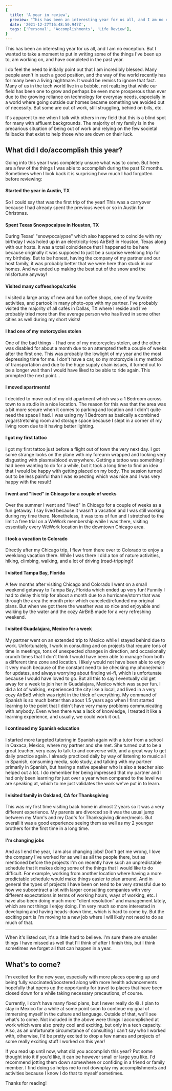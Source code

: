 ```yaml
---
{
  title: 'A year in review',
  preview: "This has been an interesting year for us all, and I am no exception. But I wanted to take a moment to put in writing some of the things I've been up to, am working on, and have completed in the past year.",
  date: '2021-12-27T16:48:50.947Z',
  tags: ['Personal', 'Accomplishments', 'Life Review'],
}
---
```


This has been an interesting year for us all, and I am no exception. But I wanted to take a moment to put in writing some of the things I've been up to, am working on, and have completed in the past year.

I do feel the need to initially point out that I am incredibly blessed. Many people aren't in such a good position, and the way of the world recently has for many been a living nightmare. It would be remiss to ignore that fact. Many of us in the tech world live in a bubble, not realizing that while our field has been one to grow and perhaps be even more prosperous than ever due to the growing reliance on technology for everyday needs, especially in a world where going outside our homes became something we avoided out of necessity. But some are out of work, still struggling, behind on bills, etc.

It's apparent to me when I talk with others in my field that this is a blind spot for many with affluent backgrounds. The majority of my family is in the precarious situation of being out of work and relying on the few societal fallbacks that exist to help those who are down on their luck.

## What did I do/accomplish this year?

Going into this year I was completely unsure what was to come. But here are a few of the things I was able to accomplish during the past 12 months. Sometimes when I look back it is surprising how much I had forgotten before reviewing:

#### Started the year in Austin, TX

So I could say that was the first trip of the year! This was a carryover because I had already spent the previous week or so in Austin for Christmas.

#### Spent Texas Snowpocalpse in Houston, TX

During Texas' "snowpocalypse" which also happened to coincide with my birthday I was holed up in an electricity-less AirBnB in Houston, Texas along with our hosts. It was a total coincidence that I happened to be here because originally it was supposed to just be a surprise weeklong trip for my birthday. But to be honest, having the company of my partner and our host family, it was probably better that we were here than stuck in our homes. And we ended up making the best out of the snow and the misfortune anyway!

#### Visited many coffeeshops/cafés

I visited a large array of new and fun coffee shops, one of my favorite activities, and partook in many photo-ops with my partner. I've probably visited the majority of all cafés in Dallas, TX where I reside and I've probably tried more than the average person who has lived in some other cities as well during my short visits!

#### I had one of my motorcycles stolen

One of the bad things - I had one of my motorcycles stolen, and the other was disabled for about a month due to an attempted theft a couple of weeks after the first one. This was probably the lowlight of my year and the most depressing time for me. I don't have a car, so my motorcycle is my method of transportation and due to the huge supply chain issues, it turned out to be a longer wait than I would have liked to be able to ride again. This prompted the next point...

#### I moved apartments!

I decided to move out of my old apartment which was a 1 Bedroom across town to a studio in a nice location. The reason for this was that the area was a bit more secure when it comes to parking and location and I didn't quite need the space I had. I was using my 1 Bedroom as basically a combined yoga/stretching room and storage space because I slept in a corner of my living room due to it having better lighting.

#### I got my first tattoo

I got my first tattoo just before a flight out of town the very next day. I got some strange looks on the plane with my forearm wrapped and looking very disgusting with plasma/blood everywhere. Getting a tattoo was something I had been wanting to do for a while, but it took a long time to find an idea that I would be happy with getting placed on my body. The session turned out to be less painful than I was expecting which was nice and I was very happy with the result!

#### I went and "lived" in Chicago for a couple of weeks

Over the summer I went and "lived" in Chicago for a couple of weeks as a fun getaway. I say lived because it wasn't a vacation and I was still working during my time there. Nonetheless, it was tons of fun and I stretched to the limit a free trial on a WeWork membership while I was there, visiting essentially every WeWork location in the downtown Chicago area.

#### I took a vacation to Colorado

Directly after my Chicago trip, I flew from there over to Colorado to enjoy a weeklong vacation there. While I was there I did a ton of nature activities, hiking, climbing, walking, and a lot of driving (road-tripping)!

#### I visited Tampa Bay, Florida

A few months after visiting Chicago and Colorado I went on a small weekend getaway to Tampa Bay, Florida which ended up very fun! Funnily I had to delay this trip for about a month due to a hurricane/storm that was through the area the month prior which canceled/refunded my original plans. But when we got there the weather was so nice and enjoyable and walking by the water and the cozy AirBnB made for a very refreshing weekend.

#### I visited Guadalajara, Mexico for a week

My partner went on an extended trip to Mexico while I stayed behind due to work. Unfortunately, I work in consulting and on projects that require tons of time in meetings, tons of unexpected changes in direction, and occasionally crunch times that I don't think I would have been able to manage from both a different time zone and location. I likely would not have been able to enjoy it very much because of the constant need to be checking my phone/email for updates, and always worrying about finding wi-fi, which is unfortunate because I would have loved to go. But all this to say I eventually did get away for a week to join her in Guadalajara, Mexico which was super fun. I did a lot of walking, experienced the city like a local, and lived in a very cozy AirBnB which was right in the thick of everything. My command of Spanish is so much better than about 1.5 years ago when I first started learning to the point that I didn't have very many problems communicating with anybody. Even when there was a lack of knowledge, I treated it like a learning experience, and usually, we could work it out.

#### I continued my Spanish education

I started more targeted tutoring in Spanish again with a tutor from a school in Oaxaca, Mexico, where my partner and she met. She turned out to be a great teacher, very easy to talk to and converse with, and a great way to get daily practice again. I already practiced daily by way of listening to music all in Spanish, consuming media, solo study, and talking with my partner primarily in Spanish, but having a native speaker who is also a teacher also helped out a lot. I do remember her being impressed that my partner and I had only been learning for just over a year when compared to the level we are speaking at, which to me just validates the work we've put in to learn.

#### I visited family in Oakland, CA for Thanksgiving

This was my first time visiting back home in almost 2 years so it was a very different experience. My parents are divorced so it was the usual jump between my Mom's and my Dad's for Thanksgiving dinner/meals. But overall it was a good experience seeing them as well as my 2 younger brothers for the first time in a long time.

#### I'm changing jobs

And as I end the year, I am also changing jobs! Don't get me wrong, I love the company I've worked for as well as all the people there, but as mentioned before the projects I'm on recently have such an unpredictable schedule that it makes doing some of the things that I would like to do difficult. For example, working from another location where having a more predictable schedule would make things easier to plan around. And in general the types of projects I have been on tend to be very stressful due to how we subcontract a lot with larger consulting companies with very different expectations in terms of working hours, ways of working, etc. I have also been doing much more "client resolution" and management lately, which are not things I enjoy doing. I'm very much so more interested in developing and having heads-down time, which is hard to come by. But the exciting part is I'm moving to a new job where I will likely not need to do as much of that.

---

When it's listed out, it's a little hard to believe. I'm sure there are smaller things I have missed as well that I'll think of after I finish this, but I think sometimes we forget all that can happen in a year.

## What's to come?

I'm excited for the new year, especially with more places opening up and being fully vaccinated/boostered along with more health advancements hopefully that opens up the opportunity for travel to places that have been closed down for a while taking necessary precautions, of course.

Currently, I don't have many fixed plans, but I never really do 😅. I plan to stay in Mexico for a while at some point soon to continue my goal of immersing myself in the culture and language. Outside of that, we'll see what's to come. Not included in the above were things I accomplished at work which were also pretty cool and exciting, but only in a tech capacity. Also, as an unfortunate circumstance of consulting I can't say who I worked with, otherwise, I'd be pretty excited to drop a few names and projects of some really exciting stuff I worked on this year!

If you read up until now, what did you accomplish this year? Put some thought into it if you'd like, it can be however small or large you like. I'd recommend jotting them down somewhere or confiding in a friend or family member. I find doing so helps me to not downplay my accomplishments and activities because I know I do that to myself sometimes.

Thanks for reading!
